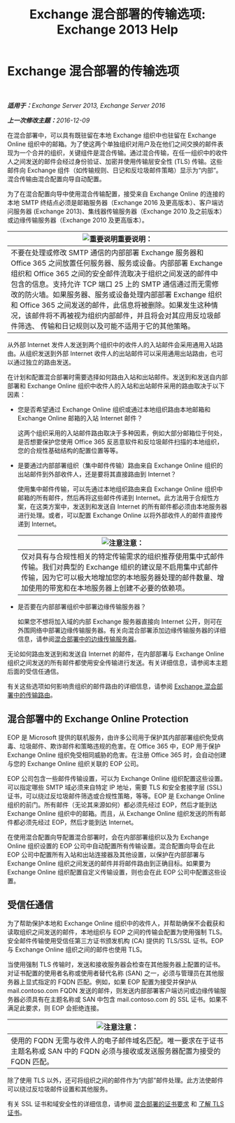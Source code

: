 ﻿---
title: 'Exchange 混合部署的传输选项: Exchange 2013 Help'
TOCTitle: Exchange 混合部署的传输选项
ms:assetid: da605a78-5429-4de8-8b04-bc4c45a41ba1
ms:mtpsurl: https://technet.microsoft.com/zh-cn/library/JJ659055(v=EXCHG.150)
ms:contentKeyID: 50492087
ms.date: 01/11/2018
mtps_version: v=EXCHG.150
ms.translationtype: HT
---

# Exchange 混合部署的传输选项

 

_<strong>适用于：</strong>Exchange Server 2013, Exchange Server 2016_

_<strong>上一次修改主题：</strong>2016-12-09_

在混合部署中，可以具有既驻留在本地 Exchange 组织中也驻留在 Exchange Online 组织中的邮箱。为了使这两个单独组织对用户及在他们之间交换的邮件表现为一个合并的组织，关键组件是混合传输。通过混合传输，在任一组织中的收件人之间发送的邮件会经过身份验证、加密并使用传输层安全性 (TLS) 传输。这些邮件向 Exchange 组件（如传输规则、日记和反垃圾邮件策略）显示为“内部”。混合传输由混合配置向导自动配置。

为了在混合配置向导中使用混合传输配置，接受来自 Exchange Online 的连接的本地 SMTP 终结点必须是邮箱服务器（Exchange 2016 及更高版本）、客户端访问服务器 (Exchange 2013)、集线器传输服务器（Exchange 2010 及之前版本）或边缘传输服务器（Exchange 2010 及更高版本）。

<table>
<thead>
<tr class="header">
<th><img src="images/Dn151302.important(EXCHG.150).gif" title="重要说明" alt="重要说明" />重要说明：</th>
</tr>
</thead>
<tbody>
<tr class="odd">
<td>不要在处理或修改 SMTP 通信的内部部署 Exchange 服务器和 Office 365 之间放置任何服务器、服务或设备。内部部署 Exchange 组织和 Office 365 之间的安全邮件流取决于组织之间发送的邮件中包含的信息。支持允许 TCP 端口 25 上的 SMTP 通信通过而无需修改的防火墙。如果服务器、服务或设备处理内部部署 Exchange 组织和 Office 365 之间发送的邮件，此信息将被删除。如果发生这种情况，该邮件将不再被视为组织内部邮件，并且将会对其应用反垃圾邮件筛选、 传输和日记规则以及可能不适用于它的其他策略。</td>
</tr>
</tbody>
</table>


从外部 Internet 发件人发送到两个组织中的收件人的入站邮件会采用通用入站路由。从组织发送到外部 Internet 收件人的出站邮件可以采用通用出站路由，也可以通过独立的路由发送。

在计划和配置混合部署时需要选择如何路由入站和出站邮件。发送到和发送自内部部署和 Exchange Online 组织中收件人的入站和出站邮件采用的路由取决于以下因素：

  - 您是否希望通过 Exchange Online 组织或通过本地组织路由本地邮箱和 Exchange Online 邮箱的入站 Internet 邮件？
    
    这两个组织采用的入站邮件路由取决于多种因素，例如大部分邮箱位于何处，是否想要保护您使用 Office 365 反恶意软件和反垃圾邮件扫描的本地组织，您的合规性基础结构的配置位置等等。

  - 是要通过内部部署组织（集中邮件传输）路由来自 Exchange Online 组织的出站邮件到外部收件人，还是要将其直接路由到 Internet？
    
    使用集中邮件传输，可以先通过本地组织路由来自 Exchange Online 组织中邮箱的所有邮件，然后再将这些邮件传递到 Internet。此方法用于合规性方案，在这类方案中，发送到和发送自 Internet 的所有邮件都必须由本地服务器进行处理。或者，可以配置 Exchange Online 以将外部收件人的邮件直接传递到 Internet。
    
    <table>
    <thead>
    <tr class="header">
    <th><img src="images/Dn986544.note(EXCHG.150).gif" title="注意" alt="注意" />注意：</th>
    </tr>
    </thead>
    <tbody>
    <tr class="odd">
    <td>仅对具有与合规性相关的特定传输需求的组织推荐使用集中式邮件传输。我们对典型的 Exchange 组织的建议是不启用集中式邮件传输，因为它可以极大地增加您的本地服务器处理的邮件数量、增加使用的带宽和在本地服务器上创建不必要的依赖项。</td>
    </tr>
    </tbody>
    </table>


  - 是否要在内部部署组织中部署边缘传输服务器？
    
    如果您不想将加入域的内部 Exchange 服务器直接向 Internet 公开，则可在外围网络中部署边缘传输服务器。有关向混合部署添加边缘传输服务器的详细信息，请参阅[混合部署中的边缘传输服务器](edge-transport-servers-with-hybrid-deployments-exchange-2013-help.md)。

无论如何路由发送到和发送自 Internet 的邮件，在内部部署与 Exchange Online 组织之间发送的所有邮件都使用安全传输进行发送。有关详细信息，请参阅本主题后面的受信任通信。

有关这些选项如何影响贵组织的邮件路由的详细信息，请参阅 [Exchange 混合部署中的传输路由](transport-routing-in-exchange-hybrid-deployments-exchange-2013-help.md)。

## 混合部署中的 Exchange Online Protection

EOP 是 Microsoft 提供的联机服务，由许多公司用于保护其内部部署组织免受病毒、垃圾邮件、欺诈邮件和策略违规的危害。在 Office 365 中，EOP 用于保护 Exchange Online 组织免受相同威胁的危害。在注册 Office 365 时，会自动创建与您的 Exchange Online 组织关联的 EOP 公司。

EOP 公司包含一些邮件传输设置，可以为 Exchange Online 组织配置这些设置。可以指定哪些 SMTP 域必须来自特定 IP 地址，需要 TLS 和安全套接字层 (SSL) 证书，可以绕过反垃圾邮件筛选或合规性策略，等等。EOP 是 Exchange Online 组织的前门。所有邮件（无论其来源如何）都必须先经过 EOP，然后才能到达 Exchange Online 组织中的邮箱。而且，从 Exchange Online 组织发送的所有邮件都必须先经过 EOP，然后才能到达 Internet。

在使用混合配置向导配置混合部署时，会在内部部署组织以及为 Exchange Online 组织设置的 EOP 公司中自动配置所有传输设置。混合配置向导会在此 EOP 公司中配置所有入站和出站连接器及其他设置，以保护在内部部署与 Exchange Online 组织之间发送的邮件并将邮件路由到正确目标。如果要为 Exchange Online 组织配置自定义传输设置，则也会在此 EOP 公司中配置这些设置。

## 受信任通信

为了帮助保护本地和 Exchange Online 组织中的收件人，并帮助确保不会截获和读取组织之间发送的邮件，本地组织与 EOP 之间的传输会配置为使用强制 TLS。安全邮件传输使用受信任第三方证书颁发机构 (CA) 提供的 TLS/SSL 证书。EOP 与 Exchange Online 组织之间的邮件也使用 TLS。

当使用强制 TLS 传输时，发送和接收服务器会检查在其他服务器上配置的证书。对证书配置的使用者名称或使用者替代名称 (SAN) 之一，必须与管理员在其他服务器上显式指定的 FQDN 匹配。例如，如果 EOP 配置为接受并保护从 mail.contoso.com FQDN 发送的邮件，则发送内部部署客户端访问或边缘传输服务器必须具有在主题名称或 SAN 中包含 mail.contoso.com 的 SSL 证书。如果不满足此要求，则 EOP 会拒绝连接。

<table>
<thead>
<tr class="header">
<th><img src="images/Dn986544.note(EXCHG.150).gif" title="注意" alt="注意" />注意：</th>
</tr>
</thead>
<tbody>
<tr class="odd">
<td>使用的 FQDN 无需与收件人的电子邮件域名匹配。唯一要求在于证书主题名称或 SAN 中的 FQDN 必须与接收或发送服务器配置为接受的 FQDN 匹配。</td>
</tr>
</tbody>
</table>


除了使用 TLS 以外，还可将组织之间的邮件作为“内部”邮件处理。此方法使邮件可以绕过反垃圾邮件设置和其他服务。

有关 SSL 证书和域安全性的详细信息，请参阅 [混合部署的证书要求](certificate-requirements-for-hybrid-deployments-exchange-2013-help.md) 和 [了解 TLS 证书](http://go.microsoft.com/fwlink/p/?linkid=187237)。

